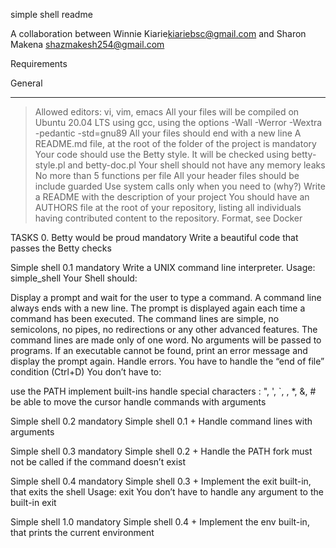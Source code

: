 simple shell readme

A collaboration between Winnie Kiarie<kiariebsc@gmail.com>
 and Sharon Makena <shazmakesh254@gmail.com>

Requirements


General
************************************************************************************************************************
>Allowed editors: vi, vim, emacs
>All your files will be compiled on Ubuntu 20.04 LTS using gcc, using the options -Wall -Werror -Wextra -pedantic -std=gnu89
>All your files should end with a new line
>A README.md file, at the root of the folder of the project is mandatory
>Your code should use the Betty style. It will be checked using betty-style.pl and betty-doc.pl
>Your shell should not have any memory leaks
>No more than 5 functions per file
>All your header files should be include guarded
>Use system calls only when you need to (why?)
>Write a README with the description of your project
>You should have an AUTHORS file at the root of your repository, listing all individuals having contributed content to the repository. Format, see Docker

TASKS 0. Betty would be proud mandatory Write a beautiful code that passes the Betty checks

Simple shell 0.1 mandatory Write a UNIX command line interpreter.
Usage: simple_shell Your Shell should:

Display a prompt and wait for the user to type a command. A command line always ends with a new line. The prompt is displayed again each time a command has been executed. The command lines are simple, no semicolons, no pipes, no redirections or any other advanced features. The command lines are made only of one word. No arguments will be passed to programs. If an executable cannot be found, print an error message and display the prompt again. Handle errors. You have to handle the “end of file” condition (Ctrl+D) You don’t have to:

use the PATH implement built-ins handle special characters : ", ', `, , *, &, # be able to move the cursor handle commands with arguments

Simple shell 0.2 mandatory Simple shell 0.1 +
Handle command lines with arguments

Simple shell 0.3 mandatory Simple shell 0.2 +
Handle the PATH fork must not be called if the command doesn’t exist

Simple shell 0.4 mandatory Simple shell 0.3 +
Implement the exit built-in, that exits the shell Usage: exit You don’t have to handle any argument to the built-in exit

Simple shell 1.0 mandatory Simple shell 0.4 +
Implement the env built-in, that prints the current environment

